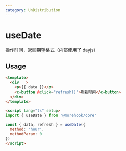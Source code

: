 ```yaml
---
category: UnDistribution
---
```


# useDate

操作时间，返回期望格式（内部使用了 dayjs）

## Usage

```html
<template>
  <div   >
    <p>{{ data }}</p>
    <c-button @click="refresh()">刷新时间</c-button>
  </div>
</template>

<script lang="ts" setup>
import { useDate } from '@morehook/core'

const { data, refresh } = useDate({
  method: 'hour',
  methodParam: 0
})
</script>
```